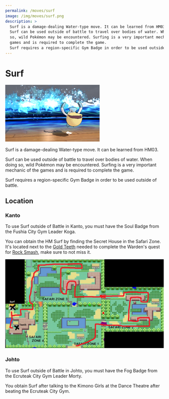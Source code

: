 ```yaml
---
permalink: /moves/surf
image: /img/moves/surf.png
description: >
  Surf is a damage-dealing Water-type move. It can be learned from HM03.
  Surf can be used outside of battle to travel over bodies of water. When doing
  so, wild Pokémon may be encountered. Surfing is a very important mechanic of the
  games and is required to complete the game.
  Surf requires a region-specific Gym Badge in order to be used outside of battle.
---
```


# Surf

![surf](/img/moves/surf.png)

Surf is a damage-dealing Water-type move. It can be learned from HM03.

Surf can be used outside of battle to travel over bodies of water. When doing
so, wild Pokémon may be encountered. Surfing is a very important mechanic of the
games and is required to complete the game.

Surf requires a region-specific Gym Badge in order to be used outside of battle.

## Location

### Kanto

To use Surf outside of Battle in Kanto, you must have the Soul Badge from the
Fushia City Gym Leader Koga.

You can obtain the HM Surf by finding the Secret House in the Safari Zone. It's
located next to the [Gold Teeth](/quests/gold-teeth) needed to complete the
Warden's quest for [Rock Smash](/moves/rock-smash), make sure to not miss it.

![surf](/img/maps/surf.png)

### Johto

To use Surf outside of Battle in Johto, you must have the Fog Badge from the
Ecruteak City Gym Leader Morty.

You obtain Surf after talking to the Kimono Girls at the Dance Theatre after
beating the Ecruteak City Gym.
